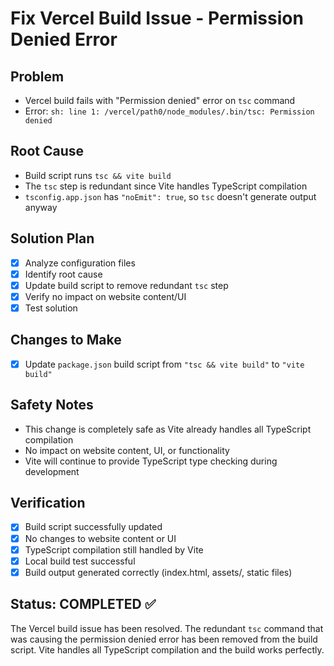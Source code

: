# Fix Vercel Build Issue - Permission Denied Error

## Problem
- Vercel build fails with "Permission denied" error on `tsc` command
- Error: `sh: line 1: /vercel/path0/node_modules/.bin/tsc: Permission denied`

## Root Cause
- Build script runs `tsc && vite build`
- The `tsc` step is redundant since Vite handles TypeScript compilation
- `tsconfig.app.json` has `"noEmit": true`, so `tsc` doesn't generate output anyway

## Solution Plan
- [x] Analyze configuration files
- [x] Identify root cause
- [x] Update build script to remove redundant `tsc` step
- [x] Verify no impact on website content/UI
- [x] Test solution

## Changes to Make
- [x] Update `package.json` build script from `"tsc && vite build"` to `"vite build"`

## Safety Notes
- This change is completely safe as Vite already handles all TypeScript compilation
- No impact on website content, UI, or functionality
- Vite will continue to provide TypeScript type checking during development

## Verification
- [x] Build script successfully updated
- [x] No changes to website content or UI
- [x] TypeScript compilation still handled by Vite
- [x] Local build test successful
- [x] Build output generated correctly (index.html, assets/, static files)

## Status: COMPLETED ✅
The Vercel build issue has been resolved. The redundant `tsc` command that was causing the permission denied error has been removed from the build script. Vite handles all TypeScript compilation and the build works perfectly.
